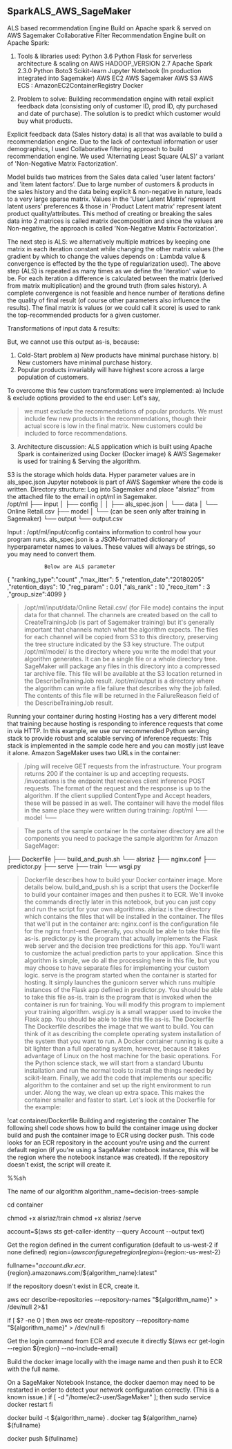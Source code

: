 ## SparkALS_AWS_SageMaker
ALS based recommendation Engine Build on Apache spark &amp; served on AWS Sagemaker
Collaborative Filter Recommendation Engine built on Apache Spark:
1) Tools & libraries used:
             Python 3.6
             Python Flask for serverless architecture & scaling on AWS
             HADOOP_VERSION 2.7
             Apache Spark 2.3.0
             Python Boto3
             Scikit-learn
             Jupyter Notebook (In production integrated into Sagemaker)
             AWS EC2
             AWS Sagemaker
             AWS S3
             AWS ECS : AmazonEC2ContainerRegistry
             Docker

2) Problem to solve: 
Building recommendation engine with retail explicit feedback data (consisting only of customer ID, prod ID, qty purchased and date of purchase).
The solution is to predict which customer would buy what products.

Explicit feedback data (Sales history data) is all that was available to build a recommendation engine. Due to the lack of contextual information or user demographics, I used Collaborative filtering approach to build recommendation engine. 
We used 'Alternating Least Square (ALS)' a variant of 'Non-Negative Matrix Factorization'.

Model builds two matrices from the Sales data called 'user latent factors' and 'item latent factors’. Due to large number of customers & products in the sales history and the data being explicit & non-negative in nature, leads to a very large sparse matrix.
Values in the 'User Latent Matrix’ represent latent users’ preferences & those in 'Product Latent matrix' represent latent product quality/attributes. This method of creating or breaking the sales data into 2 matrices is called matrix decomposition and since the values are Non-negative, the approach is called 'Non-Negative Matrix Factorization'.

The next step is ALS: we alternatively multiple matrices by keeping one matrix in each iteration constant while changing the other matrix values (the gradient by which to change the values depends on : Lambda value & convergence is effected by the the type of regularization used).
The above step (ALS) is repeated as many times as we define the 'iteration' value to be.
For each iteration a difference is calculated between the matrix (derived from matrix multiplication) and the ground truth (from sales history). A complete convergence is not feasible and hence number of iterations define the quality of final result (of course other parameters also influence the results).
The final matrix is values (or we could call it score) is used to rank the top-recommended products for a given customer.

Transformations of input data & results:

But, we cannot use this output as-is, because:
1) Cold-Start problem
           a) New products have minimal purchase history.
           b) New customers have minimal purchase history.
2) Popular products invariably will have highest score across a large population of customers.

To overcome this few custom transformations were implemented:
       a) Include & exclude options provided to the end user:
Let's say, 
> we must exclude the recommendations of popular products.
> We must include few new products in the recommendations, though their actual score is low in the final matrix.
> New customers could be included to force recommendations. 

3) Architecture discussion:
ALS application which is built using Apache Spark is containerized using Docker (Docker image) & AWS Sagemaker is used for training & Serving the algorithm.

S3 is the storage which holds data.
Hyper parameter values are in als_spec.json
Jupyter notebook is part of AWS Sagemker where the code is written.
Directory structure:
Log into Sagemaker and place “alsriaz” from the attached file to the email in opt/ml in Sagemaker.  
/opt/ml
├── input
│   ├── config
│   │   ├── als_spec.json
│   └── data
│       └── Online Retail.csv
├── model
│   └── <model files> (can be seen only after training in Sagemaker)
└── output
└── output.csv

Input : /opt/ml/input/config contains information to control how your program runs. als_spec.json is a JSON-formatted dictionary of hyperparameter names to values. These values will always be strings, so you may need to convert them.

                Below are ALS parameter
{
	"ranking_type":"count"
	,"max_itter": 5
	,"retention_date":"20180205"
	,"retention_days": 10
	,"reg_param" : 0.01
	,"als_rank" : 10
	,"reco_item" : 3
	,"group_size":4099
}
> /opt/ml/input/data/Online Retail.csv/ (for File mode) contains the input data for that channel. The channels are created based on the call to CreateTrainingJob (is part of Sagemaker training) but it's generally important that channels match what the algorithm expects. The files for each channel will be copied from S3 to this directory, preserving the tree structure indicated by the S3 key structure. 
The output
> /opt/ml/model/ is the directory where you write the model that your algorithm generates. It can be a single file or a whole directory tree. SageMaker will package any files in this directory into a compressed tar archive file. This file will be available at the S3 location returned in the DescribeTrainingJob result.
> /opt/ml/output is a directory where the algorithm can write a file failure that describes why the job failed. The contents of this file will be returned in the FailureReason field of the DescribeTrainingJob result. 

Running your container during hosting
Hosting has a very different model that training because hosting is responding to inference requests that come in via HTTP. In this example, we use our recommended Python serving stack to provide robust and scalable serving of inference requests:
This stack is implemented in the sample code here and you can mostly just leave it alone. 
Amazon SageMaker uses two URLs in the container:
> /ping will receive GET requests from the infrastructure. Your program returns 200 if the container is up and accepting requests.
> /invocations is the endpoint that receives client inference POST requests. The format of the request and the response is up to the algorithm. If the client supplied ContentType and Accept headers, these will be passed in as well. 
> The container will have the model files in the same place they were written during training:
/opt/ml
└── model
   └── <model files>

> The parts of the sample container
> In the container directory are all the components you need to package the sample algorithm for Amazon SageMager:

├── Dockerfile
├── build_and_push.sh
└── alsriaz
    ├── nginx.conf
    ├── predictor.py
    ├── serve
    ├── train
└── wsgi.py


> Dockerfile describes how to build your Docker container image. More details below.
> build_and_push.sh is a script that users the Dockerfile to build your container images and then pushes it to ECR. We'll invoke the commands directly later in this notebook, but you can just copy and run the script for your own algorithms.
> alsriaz is the directory which contains the files that will be installed in the container.
The files that we'll put in the container are:
> nginx.conf is the configuration file for the nginx front-end. Generally, you should be able to take this file as-is.
> predictor.py is the program that actually implements the Flask web server and the decision tree predictions for this app. You'll want to customize the actual prediction parts to your application. Since this algorithm is simple, we do all the processing here in this file, but you may choose to have separate files for implementing your custom logic.
> serve is the program started when the container is started for hosting. It simply launches the gunicorn server which runs multiple instances of the Flask app defined in predictor.py. You should be able to take this file as-is.
> train is the program that is invoked when the container is run for training. You will modify this program to implement your training algorithm.
> wsgi.py is a small wrapper used to invoke the Flask app. You should be able to take this file as-is.
The Dockerfile
The Dockerfile describes the image that we want to build. You can think of it as describing the complete operating system installation of the system that you want to run. A Docker container running is quite a bit lighter than a full operating system, however, because it takes advantage of Linux on the host machine for the basic operations. 
For the Python science stack, we will start from a standard Ubuntu installation and run the normal tools to install the things needed by scikit-learn. Finally, we add the code that implements our specific algorithm to the container and set up the right environment to run under.
Along the way, we clean up extra space. This makes the container smaller and faster to start.
Let's look at the Dockerfile for the example:

!cat container/Dockerfile
Building and registering the container
The following shell code shows how to build the container image using docker build and push the container image to ECR using docker push. 
This code looks for an ECR repository in the account you're using and the current default region (if you're using a SageMaker notebook instance, this will be the region where the notebook instance was created). If the repository doesn't exist, the script will create it.

%%sh

The name of our algorithm
algorithm_name=decision-trees-sample

cd container

chmod +x alsriaz/train
chmod +x alsriaz /serve

account=$(aws sts get-caller-identity --query Account --output text)

Get the region defined in the current configuration (default to us-west-2 if none defined)
region=$(aws configure get region)
region=${region:-us-west-2}

fullname="${account}.dkr.ecr.${region}.amazonaws.com/${algorithm_name}:latest"

If the repository doesn't exist in ECR, create it.

aws ecr describe-repositories --repository-names "${algorithm_name}" > /dev/null 2>&1

if [ $? -ne 0 ]
then
    aws ecr create-repository --repository-name "${algorithm_name}" > /dev/null
fi

Get the login command from ECR and execute it directly
$(aws ecr get-login --region ${region} --no-include-email)

Build the docker image locally with the image name and then push it to ECR
with the full name.

On a SageMaker Notebook Instance, the docker daemon may need to be restarted in order to detect your network configuration correctly.  (This is a known issue.)
if [ -d "/home/ec2-user/SageMaker" ]; then
  sudo service docker restart
fi

docker build  -t ${algorithm_name} .
docker tag ${algorithm_name} ${fullname}

docker push ${fullname}


